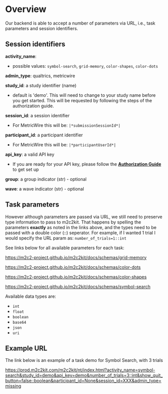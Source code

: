 # Overview
Our backend is able to accept a number of parameters via URL, i.e., task parameters and session identifiers.

## Session identifiers
**activity_name**: 

  - possible values: `symbol-search`, `grid-memory`, `color-shapes`, `color-dots`

**admin_type**: qualtrics, metricwire

**study_id**: a study identifier (name)
* default is 'demo'. This will need to change to your study name before you get started. This will be requested by following the steps of the authorization guide.  

**session_id**: a session identifier
* For MetricWire this will be: `|*submissionSessionId*|`

**participant_id**: a participant identifier
* For MetricWire this will be: `|*participantUserId*|`

**api_key**: a valid API key
* If you are ready for your API key, please follow the **[Authorization Guide](https://github.com/m2c2-project/m2c2kit-integration-guides/blob/main/docs/authorization_guide.md#getting-started---authorization-to-access-data)** to get set up

**group**: a group indicator (str) - optional

**wave**: a wave indicator (str) - optional 

## Task parameters

However although parameters are passed via URL, we still need to preserve type information to pass to m2c2kit. That happens by spelling the parameters **exactly** as noted in the links above, and the types need to be passed with a double color (::) seperator. For example, if I wanted 1 trial I would specify the URL param as: `number_of_trials=1::int`

See links below for all available parameters for each task: 

https://m2c2-project.github.io/m2c2kit/docs/schemas/grid-memory

https://m2c2-project.github.io/m2c2kit/docs/schemas/color-dots

https://m2c2-project.github.io/m2c2kit/docs/schemas/color-shapes

https://m2c2-project.github.io/m2c2kit/docs/schemas/symbol-search

Available data types are:
- `int`
- `float`
- `boolean`
- `base64`
- `json`
- `uri`

## Example URL

The link below is an example of a task demo for Symbol Search, with 3 trials

https://prod.m2c2kit.com/m2c2kit/nt/index.html?activity_name=symbol-search&study_id=demo&api_key=demo&number_of_trials=3::int&show_quit_button=false::boolean&participant_id=None&session_id=XXX&admin_type=missing
